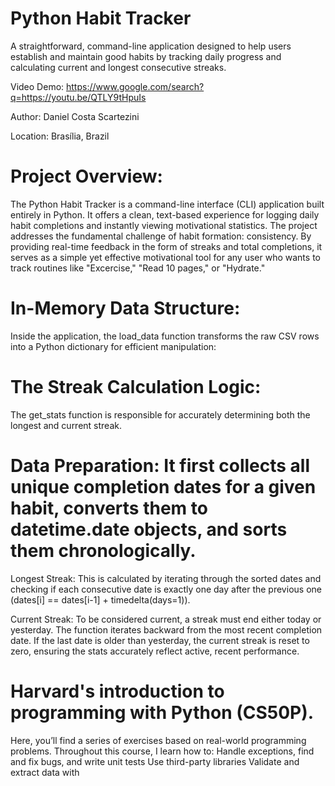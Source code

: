 # Python Habit Tracker

A straightforward, command-line application designed to help users establish and maintain good habits by tracking daily progress and calculating current and longest consecutive streaks.

Video Demo: https://www.google.com/search?q=https://youtu.be/QTLY9tHpuIs

Author: Daniel Costa Scartezini

Location: Brasília, Brazil


# Project Overview:

The Python Habit Tracker is a command-line interface (CLI) application built entirely in Python. It offers a clean, text-based experience for logging daily habit completions and instantly viewing motivational statistics.
The project addresses the fundamental challenge of habit formation: consistency. By providing real-time feedback in the form of streaks and total completions, it serves as a simple yet effective motivational tool for any user who wants to track routines like "Excercise," "Read 10 pages," or "Hydrate."


# In-Memory Data Structure:

Inside the application, the load_data function transforms the raw CSV rows into a Python dictionary for efficient manipulation:


# The Streak Calculation Logic:

The get_stats function is responsible for accurately determining both the longest and current streak.

# Data Preparation: It first collects all unique completion dates for a given habit, converts them to datetime.date objects, and sorts them chronologically.

Longest Streak: This is calculated by iterating through the sorted dates and checking if each consecutive date is exactly one day after the previous one (dates[i] == dates[i-1] + timedelta(days=1)).

Current Streak: To be considered current, a streak must end either today or yesterday. The function iterates backward from the most recent completion date. If the last date is older than yesterday, the current streak is reset to zero, ensuring the stats accurately reflect active, recent performance.

# Harvard's introduction to programming with Python (CS50P).
Here, you’ll find a series of exercises based on real-world programming problems.  Throughout this course, I learn how to:  Handle exceptions, find and fix bugs, and write unit tests Use third-party libraries Validate and extract data with 

